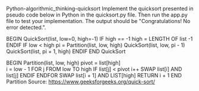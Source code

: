 Python-algorithmic_thinking-quicksort
Implement the quicksort presented in pseudo code below in Python in the quicksort.py file. Then run the app.py file to test your implementation. The output should be "Congratulations! No error detected.".

BEGIN QuickSort(list, low=0, high=-1)
IF high == -1
high = LENGTH OF list -1
ENDIF
IF low < high
pi = Partition(list, low, high)
QuickSort(list, low, pi - 1)
QuickSort(list, pi + 1, high)
ENDIF
END QuickSort

BEGIN Partition(list, low, high)
pivot = list[high]  
i = low - 1
FOR j FROM low TO high
IF list[j] < pivot
i++
SWAP list[i] AND list[j]
ENDIF
ENDFOR
SWAP list[i + 1] AND LIST[high]
RETURN i + 1
END Partition
Source: https://www.geeksforgeeks.org/quick-sort/